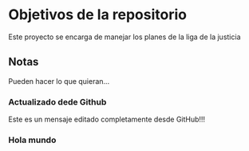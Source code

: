 # Objetivos de la repositorio

Este proyecto se encarga de manejar los planes de la liga de la justicia


## Notas
Pueden hacer lo que quieran...

### Actualizado dede Github
Este es un mensaje editado completamente desde GitHub!!!

### Hola mundo
